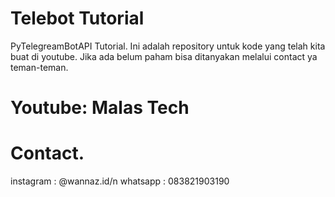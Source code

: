 # Telebot Tutorial
PyTelegreamBotAPI Tutorial. Ini adalah repository untuk kode yang telah kita buat di youtube.
Jika ada belum paham bisa ditanyakan melalui contact ya teman-teman.
# Youtube: Malas Tech
# Contact.
instagram : @wannaz.id/n
whatsapp : 083821903190
